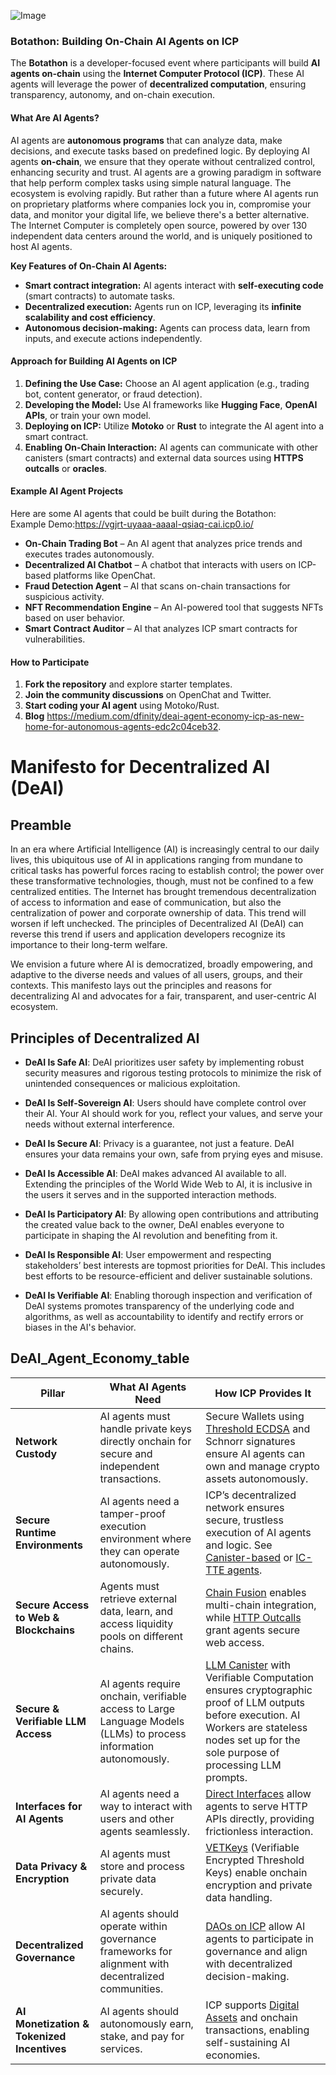 
 
![Image](https://github.com/user-attachments/assets/7816c508-6111-4133-bcaf-de3aaf955a00)
### **Botathon: Building On-Chain AI Agents on ICP** 

The **Botathon** is a developer-focused event where participants will build **AI agents on-chain** using the **Internet Computer Protocol (ICP)**. These AI agents will leverage the power of **decentralized computation**, ensuring transparency, autonomy, and on-chain execution.  

#### **What Are AI Agents?**  
AI agents are **autonomous programs** that can analyze data, make decisions, and execute tasks based on predefined logic. By deploying AI agents **on-chain**, we ensure that they operate without centralized control, enhancing security and trust.
AI agents are a growing paradigm in software that help perform complex tasks using simple natural language. The ecosystem is evolving rapidly. But rather than a future where AI agents run on proprietary platforms where companies lock you in, compromise your data, and monitor your digital life, we believe there's a better alternative. The Internet Computer is completely open source, powered by over 130 independent data centers around the world, and is uniquely positioned to host AI agents.  

**Key Features of On-Chain AI Agents:**  
- **Smart contract integration:** AI agents interact with **self-executing code** (smart contracts) to automate tasks.  
- **Decentralized execution:** Agents run on ICP, leveraging its **infinite scalability and cost efficiency**.  
- **Autonomous decision-making:** Agents can process data, learn from inputs, and execute actions independently.  

#### **Approach for Building AI Agents on ICP**  
1. **Defining the Use Case:** Choose an AI agent application (e.g., trading bot, content generator, or fraud detection).  
2. **Developing the Model:** Use AI frameworks like **Hugging Face**, **OpenAI APIs**, or train your own model.  
3. **Deploying on ICP:** Utilize **Motoko** or **Rust** to integrate the AI agent into a smart contract.  
4. **Enabling On-Chain Interaction:** AI agents can communicate with other canisters (smart contracts) and external data sources using **HTTPS outcalls** or **oracles**.  

#### **Example AI Agent Projects**  
Here are some AI agents that could be built during the Botathon:  
Example Demo:https://vgjrt-uyaaa-aaaal-qsiaq-cai.icp0.io/

- **On-Chain Trading Bot** – An AI agent that analyzes price trends and executes trades autonomously.  
- **Decentralized AI Chatbot** – A chatbot that interacts with users on ICP-based platforms like OpenChat.  
- **Fraud Detection Agent** – AI that scans on-chain transactions for suspicious activity.  
- **NFT Recommendation Engine** – An AI-powered tool that suggests NFTs based on user behavior.  
- **Smart Contract Auditor** – AI that analyzes ICP smart contracts for vulnerabilities.  

#### **How to Participate**  
1. **Fork the repository** and explore starter templates.  
2. **Join the community discussions** on OpenChat and Twitter.  
3. **Start coding your AI agent** using Motoko/Rust.  
4. **Blog** https://medium.com/dfinity/deai-agent-economy-icp-as-new-home-for-autonomous-agents-edc2c04ceb32. 



 # Manifesto for Decentralized AI (DeAI)

## Preamble

In an era where Artificial Intelligence (AI) is increasingly central to our daily lives, this ubiquitous use of AI in applications ranging from mundane to critical tasks has powerful forces racing to establish control; the power over these transformative technologies, though, must not be confined to a few centralized entities. The Internet has brought tremendous decentralization of access to information and ease of communication, but also the centralization of power and corporate ownership of data. This trend will worsen if left unchecked. The principles of Decentralized AI (DeAI) can reverse this trend if users and application developers recognize its importance to their long-term welfare.

We envision a future where AI is democratized, broadly empowering, and adaptive to the diverse needs and values of all users, groups, and their contexts. This manifesto lays out the principles and reasons for decentralizing AI and advocates for a fair, transparent, and user-centric AI ecosystem.

## Principles of Decentralized AI

- **DeAI Is Safe AI**: DeAI prioritizes user safety by implementing robust security measures and rigorous testing protocols to minimize the risk of unintended consequences or malicious exploitation.

- **DeAI Is Self-Sovereign AI**: Users should have complete control over their AI. Your AI should work for you, reflect your values, and serve your needs without external interference.

- **DeAI Is Secure AI**: Privacy is a guarantee, not just a feature. DeAI ensures your data remains your own, safe from prying eyes and misuse.

- **DeAI Is Accessible AI**: DeAI makes advanced AI available to all. Extending the principles of the World Wide Web to AI, it is inclusive in the users it serves and in the supported interaction methods.

- **DeAI Is Participatory AI**: By allowing open contributions and attributing the created value back to the owner, DeAI enables everyone to participate in shaping the AI revolution and benefiting from it.

- **DeAI Is Responsible AI**: User empowerment and respecting stakeholders’ best interests are topmost priorities for DeAI. This includes best efforts to be resource-efficient and deliver sustainable solutions.

- **DeAI Is Verifiable AI**: Enabling thorough inspection and verification of DeAI systems promotes transparency of the underlying code and algorithms, as well as accountability to identify and rectify errors or biases in the AI's behavior.




## DeAI_Agent_Economy_table

| **Pillar**                          | **What AI Agents Need**                                                                                                                                 | **How ICP Provides It**                                                                                                                                                                                                                   |
|--------------------------------------|--------------------------------------------------------------------------------------------------------------------------------------------------------|------------------------------------------------------------------------------------------------------------------------------------------------------------------------------------------------------------------------------------------|
| **Network Custody**                  | AI agents must handle private keys directly onchain for secure and independent transactions.                                                          | Secure Wallets using [Threshold ECDSA](https://internetcomputer.org/docs/current/developer-docs/smart-contracts/signatures/t-ecdsa/) and Schnorr signatures ensure AI agents can own and manage crypto assets autonomously. |
| **Secure Runtime Environments**      | AI agents need a tamper-proof execution environment where they can operate autonomously.                                                               | ICP’s decentralized network ensures secure, trustless execution of AI agents and logic. See [Canister-based](https://forum.dfinity.org/t/introducing-the-llm-canister-deploy-ai-agents-with-a-few-lines-of-code/41424) or [IC-TTE agents](https://github.com/ldclabs/ic-tee).                         |
| **Secure Access to Web & Blockchains** | Agents must retrieve external data, learn, and access liquidity pools on different chains.                                                              | [Chain Fusion](https://internetcomputer.org/chain-fusion) enables multi-chain integration, while [HTTP Outcalls](https://internetcomputer.org/https-outcalls/) grant agents secure web access.                                  |
| **Secure & Verifiable LLM Access**   | AI agents require onchain, verifiable access to Large Language Models (LLMs) to process information autonomously.                                     | [LLM Canister](https://forum.dfinity.org/t/introducing-the-llm-canister-deploy-ai-agents-with-a-few-lines-of-code/41424) with Verifiable Computation ensures cryptographic proof of LLM outputs before execution. AI Workers are stateless nodes set up for the sole purpose of processing LLM prompts.  |
| **Interfaces for AI Agents**         | AI agents need a way to interact with users and other agents seamlessly.                                                                                | [Direct Interfaces](https://internetcomputer.org/docs/current/developer-docs/web-apps/application-frontends/overview) allow agents to serve HTTP APIs directly, providing frictionless interaction.                                     |
| **Data Privacy & Encryption**        | AI agents must store and process private data securely.                                                                                                 | [VETKeys](https://internetcomputer.org/docs/current/references/vetkeys-overview/) (Verifiable Encrypted Threshold Keys) enable onchain encryption and private data handling.                                                        |
| **Decentralized Governance**         | AI agents should operate within governance frameworks for alignment with decentralized communities.                                                     | [DAOs on ICP](https://internetcomputer.org/docs/current/developer-docs/daos/nns/overview) allow AI agents to participate in governance and align with decentralized decision-making.               |
| **AI Monetization & Tokenized Incentives** | AI agents should autonomously earn, stake, and pay for services.                                                                                         | ICP supports [Digital Assets](https://internetcomputer.org/docs/current/developer-docs/defi/overview) and onchain transactions, enabling self-sustaining AI economies.                                            |


